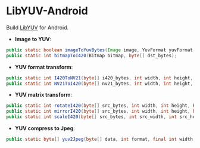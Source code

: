 # LibYUV-Android
Build [LibYUV][1] for Android.


[1]: https://chromium.googlesource.com/libyuv/libyuv



* **Image to YUV**:

```java
public static boolean imageToYuvBytes(Image image, YuvFormat yuvFormat, byte[] yuv_bytes);
public static int bitmapToI420(Bitmap bitmap, byte[] dst_bytes);
```

* **YUV format transform**:

```java
public static int I420ToNV21(byte[] i420_bytes, int width, int height, byte[] dst_bytes);
public static int NV21ToI420(byte[] nv21_bytes, int width, int height, byte[] dst_bytes);
```

* **YUV matrix transform**:

```java
public static int rotateI420(byte[] src_bytes, int width, int height, RotateMode mode, byte[] dst_bytes);
public static int mirrorI420(byte[] src_bytes, int width, int height, byte[] dst_bytes);
public static int scaleI420(byte[] src_bytes, int src_width, int src_height, int dst_width, int dst_height, FilterMode filter_mode, byte[] dst_bytes);
```

* **YUV compress to Jpeg**:

```java
public static byte[] yuv2Jpeg(byte[] data, int format, final int width, final int height, Rect cropRect);
```

